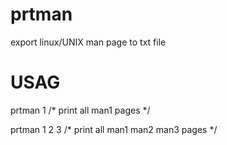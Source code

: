 prtman
======

export linux/UNIX man page to txt file


USAG
========

prtman 1              /* print all man1 pages */


prtman 1 2 3         /* print all man1 man2 man3 pages */
